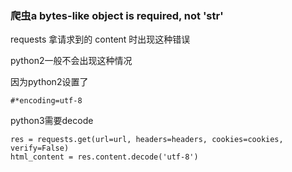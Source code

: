 ### 爬虫a bytes-like object is required, not 'str'

requests 拿请求到的 content 时出现这种错误

python2一般不会出现这种情况

因为python2设置了

```pyth
#*encoding=utf-8
```

python3需要decode

```pytho
res = requests.get(url=url, headers=headers, cookies=cookies, verify=False)
html_content = res.content.decode('utf-8')
```

